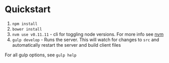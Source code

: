 # Quickstart

1. `npm install`
2. `bower install`
3. `nvm use v0.11.11` - cli for toggling node versions. For more info see [nvm](https://github.com/creationix/nvm)
4. `gulp develop` - Runs the server. This will watch for changes to `src` and automatically restart the server and build client files

For all gulp options, see `gulp help`